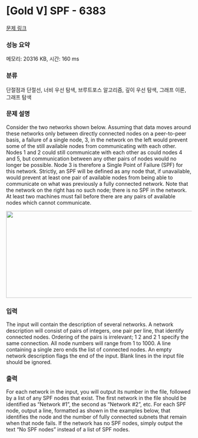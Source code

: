 # [Gold V] SPF - 6383 

[문제 링크](https://www.acmicpc.net/problem/6383) 

### 성능 요약

메모리: 20316 KB, 시간: 160 ms

### 분류

단절점과 단절선, 너비 우선 탐색, 브루트포스 알고리즘, 깊이 우선 탐색, 그래프 이론, 그래프 탐색

### 문제 설명

<p>Consider the two networks shown below. Assuming that data moves around these networks only between directly connected nodes on a peer-to-peer basis, a failure of a single node, 3, in the network on the left would prevent some of the still available nodes from communicating with each other. Nodes 1 and 2 could still communicate with each other as could nodes 4 and 5, but communication between any other pairs of nodes would no longer be possible. Node 3 is therefore a Single Point of Failure (SPF) for this network. Strictly, an SPF will be defined as any node that, if unavailable, would prevent at least one pair of available nodes from being able to communicate on what was previously a fully connected network. Note that the network on the right has no such node; there is no SPF in the network. At least two machines must fail before there are any pairs of available nodes which cannot communicate. </p>

<p><img alt="" src="https://www.acmicpc.net/upload/images/spf.png" style="height:235px; width:552px"></p>

### 입력 

 <p>The input will contain the description of several networks. A network description will consist of pairs of integers, one pair per line, that identify connected nodes. Ordering of the pairs is irrelevant; 1 2 and 2 1 specify the same connection. All node numbers will range from 1 to 1000. A line containing a single zero ends the list of connected nodes. An empty network description flags the end of the input. Blank lines in the input file should be ignored. </p>

### 출력 

 <p>For each network in the input, you will output its number in the file, followed by a list of any SPF nodes that exist. The first network in the file should be identified as “Network #1”, the second as “Network #2”, etc. For each SPF node, output a line, formatted as shown in the examples below, that identifies the node and the number of fully connected subnets that remain when that node fails. If the network has no SPF nodes, simply output the text “No SPF nodes” instead of a list of SPF nodes.</p>

